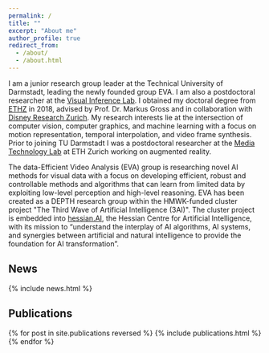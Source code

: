 ```yaml
---
permalink: /
title: ""
excerpt: "About me"
author_profile: true
redirect_from: 
  - /about/
  - /about.html
---
```

I am a junior research group leader at the Technical University of Darmstadt, leading the newly founded group EVA. I am also a postdoctoral researcher at the [Visual Inference Lab](https://www.visinf.tu-darmstadt.de/). I obtained my doctoral degree from [ETHZ](https://www.inf.ethz.ch/) in 2018, advised by Prof. Dr. Markus Gross and in collaboration with [Disney Research Zurich](https://studios.disneyresearch.com/). My research interests lie at the intersection of computer vision, computer graphics, and machine learning with a focus on motion representation, temporal interpolation, and video frame synthesis. Prior to joining TU Darmstadt I was a postdoctoral researcher at the [Media Technology Lab](https://mtc.ethz.ch/) at ETH Zurich working on augmented reality.

The data-Efficient Video Analysis (EVA) group is researching novel AI methods for visual data with a focus on developing efficient, robust and controllable methods and algorithms that can learn from limited data by exploiting low-level perception and high-level reasoning. EVA has been created as a DEPTH research group within the HMWK-funded cluster project "The Third Wave of Artificial Intelligence (3AI)". The cluster project is embedded into [hessian.AI](https://hessian.ai), the Hessian Centre for Artificial Intelligence, with its mission to “understand the interplay of AI algorithms, AI systems, and synergies between artificial and natural intelligence to provide the foundation for AI transformation”.

## News
<style style="text/css"> .news{font-size:0.75em;} </style>
{% include news.html %}


## Publications
<style style="text/css"> .hoverTable{ width:85%; border-collapse:collapse; border: 0px; } .hoverTable td{ padding:7px; border:#4e95f4 0px solid; } /* Define the default color for all the table rows */ .hoverTable tr{ background: #ffffff; } /* Define the hover highlight color for the table row */ .hoverTable tr:hover { background-color: #f7f7f7; } </style> {% for post in site.publications reversed %} {% include publications.html %} {% endfor %}